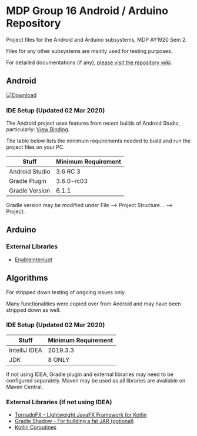 # MDP Group 16 Android / Arduino Repository
Project files for the Android and Arduino subsystems, MDP AY1920 Sem 2. 

Files for any other subsystems are mainly used for testing purposes.

For detailed documentations (if any), [please visit the repository wiki](https://github.com/101011101001010/MDP/wiki).


## Android
[![Download](https://img.shields.io/badge/APK%20Download-1.0.0-blue)](https://github.com/GreyGnome/EnableInterrupt)

### IDE Setup (Updated 02 Mar 2020)
The Android project uses features from recent builds of Android Studio, particularly: [View Binding](https://developer.android.com/topic/libraries/view-binding).

The table below lists the minimum requirements needed to build and run the project files on your PC.

| Stuff          | Minimum Requirement |	
| -------------- | ------------------- |     
| Android Studio | 3.6 RC 3            |
| Gradle Plugin  | 3.6.0-rc03          | 
| Gradle Version | 6.1.1               | 

Gradle version may be modified under File --> Project Structure... --> Project.


## Arduino
### External Libraries
* [EnableInterrupt](https://github.com/GreyGnome/EnableInterrupt)


## Algorithms
For stripped down testing of ongoing issues only. 

Many functionalities were copied over from Android and may have been stripped down as well.

### IDE Setup (Updated 02 Mar 2020)
| Stuff          | Minimum Requirement |	
| -------------- | ------------------- |     
| IntelliJ IDEA  | 2019.3.3            |  
| JDK            | 8 ONLY              |

If not using IDEA, Gradle plugin and external libraries may need to be configured separately. Maven may be used as all libraries are available on Maven Central.

### External Libraries (If not using IDEA)
* [TornadoFX - Lightweight JavaFX Framework for Kotlin](https://github.com/edvin/tornadofx)
* [Gradle Shadow - For building a fat JAR (optional)](https://github.com/johnrengelman/shadow)
* [Kotlin Coroutines](https://github.com/Kotlin/kotlinx.coroutines)
